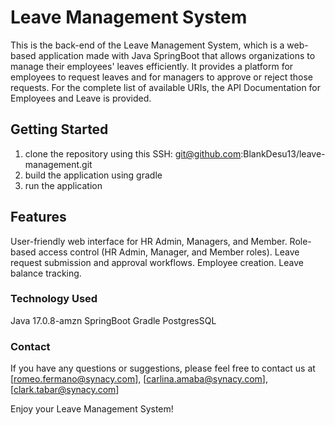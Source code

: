 # Leave Management System
This is the back-end of the Leave Management System, which is a web-based application made with Java SpringBoot that allows organizations to manage their employees' leaves efficiently. It provides a platform for employees to request leaves and for managers to approve or reject those requests. 
For the complete list of available URIs, the API Documentation for Employees and Leave is provided.

## Getting Started
1. clone the repository using this SSH: git@github.com:BlankDesu13/leave-management.git
2. build the application using gradle
3. run the application
   
## Features
User-friendly web interface for HR Admin, Managers, and Member.
Role-based access control (HR Admin, Manager, and Member roles).
Leave request submission and approval workflows.
Employee creation.
Leave balance tracking.

### Technology Used
Java 17.0.8-amzn
SpringBoot
Gradle
PostgresSQL


### Contact
If you have any questions or suggestions, please feel free to contact us at [romeo.fermano@synacy.com], [carlina.amaba@synacy.com], [clark.tabar@synacy.com]

Enjoy your Leave Management System!

